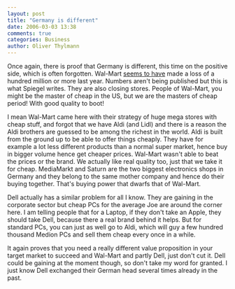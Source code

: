```yaml
---
layout: post
title: "Germany is different"
date: 2006-03-03 13:38
comments: true
categories: Business
author: Oliver Thylmann
---
```






Once again, there is proof that Germany is different, this time on the positive side, which is often forgotten. Wal-Mart [seems to have](http://www.spiegel.de/wirtschaft/0,1518,403857,00.html) made a loss of a hundred million or more last year. Numbers aren't being published but this is what Spiegel writes. They are also closing stores. People of Wal-Mart, you might be the master of cheap in the US, but we are the masters of cheap period! With good quality to boot!

I mean Wal-Mart came here with their strategy of huge mega stores with cheap stuff, and forgot that we have Aldi (and Lidl) and there is a reason the Aldi brothers are guessed to be among the richest in the world. Aldi is built from the ground up to be able to offer things cheaply. They have for example a lot less different products than a normal super market, hence buy in bigger volume hence get cheaper prices. Wal-Mart wasn't able to beat the prices or the brand. We actually like real quality too, just that we take it for cheap. MediaMarkt and Saturn are the two biggest electronics shops in Germany and they belong to the same mother company and hence do their buying together. That's buying power that dwarfs that of Wal-Mart.

Dell actually has a similar problem for all I know. They are gaining in the corporate sector but cheap PCs for the average Joe are around the corner here. I am telling people that for a Laptop, if they don't take an Apple, they should take Dell, because there a real brand behind it helps. But for standard PCs, you can just as well go to Aldi, which will guy a few hundred thousand Medion PCs and sell them cheap every once in a while.

It again proves that you need a really different value proposition in your target market to succeed and Wal-Mart and partly Dell, just don't cut it. Dell could be gaining at the moment though, so don't take my word for granted. I just know Dell exchanged their German head several times already in the past.







